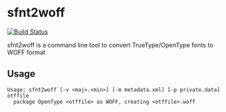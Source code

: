 # sfnt2woff

[![Build Status](https://travis-ci.org/kseo/sfnt2woff.svg?branch=master)](https://travis-ci.org/kseo/sfnt2woff)

sfnt2woff is a command line tool to convert TrueType/OpenType fonts to WOFF format

## Usage

```
Usage: sfnt2woff [-v <maj>.<min>] [-m metadata.xml] [-p private.data] otffile
  package OpenType <otffile> as WOFF, creating <otffile>.woff
```

